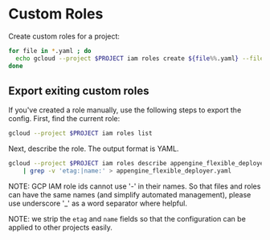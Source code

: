 # Custom Roles

Create custom roles for a project:

```sh
for file in *.yaml ; do
  echo gcloud --project $PROJECT iam roles create ${file%%.yaml} --file=$file
done
```

## Export exiting custom roles

If you've created a role manually, use the following steps to export the
config. First, find the current role:

```sh
gcloud --project $PROJECT iam roles list
```

Next, describe the role. The output format is YAML.

```sh
gcloud --project $PROJECT iam roles describe appengine_flexible_deployer \
    | grep -v 'etag:|name:' > appengine_flexible_deployer.yaml
```

NOTE: GCP IAM role ids cannot use '-' in their names. So that files and roles
can have the same names (and simplify automated management), please use
underscore '_' as a word separator where helpful.

NOTE: we strip the `etag` and `name` fields so that the configuration can be
applied to other projects easily.
